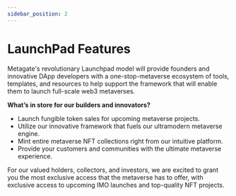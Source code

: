 ```yaml
---
sidebar_position: 2
---
```


# LaunchPad Features

Metagate's revolutionary Launchpad model will provide founders and innovative DApp developers with a one-stop-metaverse ecosystem of tools, templates, and resources to help support the framework that will enable them to launch full-scale web3 metaverses.

**What’s in store for our builders and innovators?**

- Launch fungible token sales for upcoming metaverse projects.
- Utilize our innovative framework that fuels our ultramodern metaverse engine.
- Mint entire metaverse NFT collections right from our intuitive platform.
- Provide your customers and communities with the ultimate metaverse experience.

For our valued holders, collectors, and investors, we are excited to grant you the most exclusive access that the metaverse has to offer, with exclusive access to upcoming IMO launches and top-quality NFT projects.
